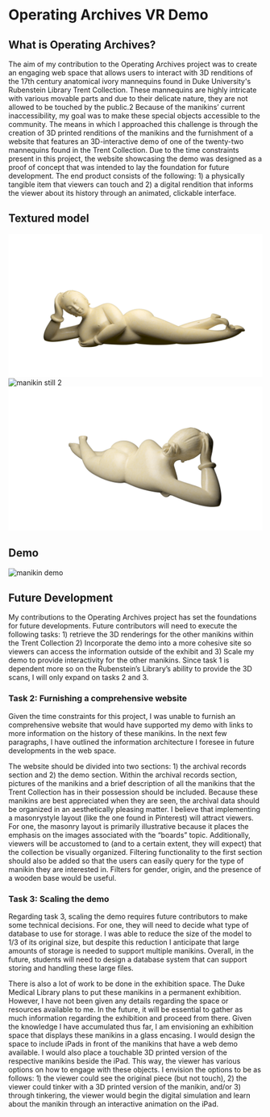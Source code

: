 Operating Archives VR Demo
=====================================

What is Operating Archives? 
--------------------------
The aim of my contribution to the Operating Archives project was to create an engaging
web space that allows users to interact with 3D renditions of the 17th century anatomical ivory
mannequins found in Duke University's Rubenstein Library Trent Collection. These mannequins are highly
intricate with various movable parts and due to their delicate nature, they are not allowed to be
touched by the public.2 Because of the manikins’ current inaccessibility, my goal was to make
these special objects accessible to the community. The means in which I approached this
challenge is through the creation of 3D printed renditions of the manikins and the furnishment of
a website that features an 3D-interactive demo of one of the twenty-two mannequins found in the
Trent Collection. Due to the time constraints present in this project, the website showcasing the
demo was designed as a proof of concept that was intended to lay the foundation for future
development. The end product consists of the following: 1) a physically tangible item that
viewers can touch and 2) a digital rendition that informs the viewer about its history through an
animated, clickable interface.


## Textured model
![manikin still 1](https://github.com/sfiddy/operating-archives-vr/blob/master/static_assets/chinese-manikin/manikin-still-1.png)
![manikin still 2](https://github.com/sfiddy/operating-archives-vr/blob/master/static_assets/chinese-manikin/manikin-still-2.png)
![manikin still 3](https://github.com/sfiddy/operating-archives-vr/blob/master/static_assets/chinese-manikin/manikin-still-3.png)

## Demo
![manikin demo](https://media.giphy.com/media/C955TIF0Eh7ylXBxdb/giphy.gif)


## Future Development
My contributions to the Operating Archives project has set the foundations for future
developments. Future contributors will need to execute the following tasks: 1) retrieve the 3D
renderings for the other manikins within the Trent Collection 2) Incorporate the demo into a
more cohesive site so viewers can access the information outside of the exhibit and 3) Scale my
demo to provide interactivity for the other manikins.
Since task 1 is dependent more so on the Rubenstein’s Library’s ability to provide the 3D
scans, I will only expand on tasks 2 and 3.

### Task 2: Furnishing a comprehensive website
Given the time constraints for this project, I was unable to furnish an comprehensive
website that would have supported my demo with links to more information on the history of
these manikins. In the next few paragraphs, I have outlined the information architecture I foresee
in future developments in the web space.

The website should be divided into two sections: 1) the archival records section and 2)
the demo section. Within the archival records section, pictures of the manikins and a brief
description of all the manikins that the Trent Collection has in their possession should be
included. Because these manikins are best appreciated when they are seen, the archival data
should be organized in an aesthetically pleasing matter. I believe that implementing a masonrystyle
layout (like the one found in Pinterest) will attract viewers. For one, the masonry layout is
primarily illustrative because it places the emphasis on the images associated with the “boards”
topic. Additionally, viewers will be accustomed to (and to a certain extent, they will expect) that
the collection be visually organized. Filtering functionality to the first section should also be
added so that the users can easily query for the type of manikin they are interested in. Filters for
gender, origin, and the presence of a wooden base would be useful.

### Task 3: Scaling the demo
Regarding task 3, scaling the demo requires future contributors to make some technical
decisions. For one, they will need to decide what type of database to use for storage. I was able
to reduce the size of the model to 1/3 of its original size, but despite this reduction I anticipate
that large amounts of storage is needed to support multiple manikins. Overall, in the future, 
students will need to design a database system that can support storing and handling these large
files.

There is also a lot of work to be done in the exhibition space. The Duke Medical Library
plans to put these manikins in a permanent exhibition. However, I have not been given any
details regarding the space or resources available to me. In the future, it will be essential to
gather as much information regarding the exhibition and proceed from there.
Given the knowledge I have accumulated thus far, I am envisioning an exhibition space
that displays these manikins in a glass encasing. I would design the space to include iPads in
front of the manikins that have a web demo available. I would also place a touchable 3D printed
version of the respective manikins beside the iPad. This way, the viewer has various options on
how to engage with these objects. I envision the options to be as follows: 1) the viewer could see
the original piece (but not touch), 2) the viewer could tinker with a 3D printed version of the
manikin, and/or 3) through tinkering, the viewer would begin the digital simulation and learn
about the manikin through an interactive animation on the iPad.
